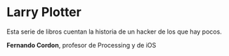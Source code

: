 # Larry Plotter
Esta serie de libros cuentan la historia de un hacker de los que hay pocos.

**Fernando Cordon**, profesor de Processing y de iOS